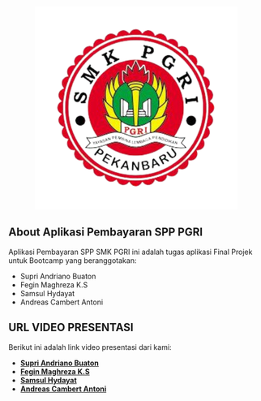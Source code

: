 <p align="center"><img src="public/pgri.png" width="400"></p>

## About Aplikasi Pembayaran SPP PGRI

Aplikasi Pembayaran SPP SMK PGRI ini adalah tugas aplikasi Final Projek untuk Bootcamp yang beranggotakan:

- Supri Andriano Buaton
- Fegin Maghreza K.S
- Samsul Hydayat
- Andreas Cambert Antoni

## URL VIDEO PRESENTASI

Berikut ini adalah link video presentasi dari kami:

- **[Supri Andriano Buaton](https://drive.google.com/drive/folders/1fPjp0hMdMq15b-kxh81VALn3dQroIOJO?usp=sharing/)**
- **[Fegin Maghreza K.S](https://drive.google.com/drive/folders/10uX6zirXwTVj7jGrgAcI61hGUk5yI4JD?usp=sharing/)**
- **[Samsul Hydayat](https://drive.google.com/drive/folders/13-NJsUB1ftPTZjUkuPHXhF3uZMqUhwS3?usp=sharing/)**
- **[Andreas Cambert Antoni](https://drive.google.com/file/d/1DVtFcnngGyPWBi5eePlBMd8ACMcDBfIi/view?usp=drivesdk/)**
